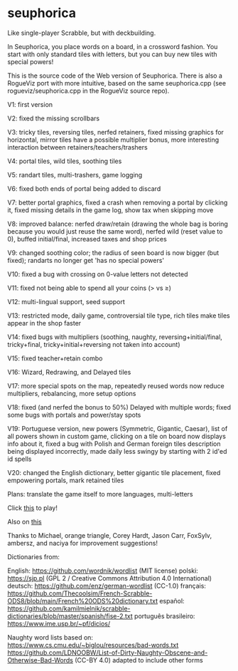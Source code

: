 # seuphorica

Like single-player Scrabble, but with deckbuilding.

In Seuphorica, you place words on a board, in a crossword fashion. You start with only standard tiles with letters, but you can buy new tiles with special powers!

This is the source code of the Web version of Seuphorica. There is also a RogueViz port with more intuitive, based on the same seuphorica.cpp (see rogueviz/seuphorica.cpp in the RogueViz source repo).

V1: first version

V2: fixed the missing scrollbars

V3: tricky tiles, reversing tiles, nerfed retainers, fixed missing graphics for horizontal, mirror tiles have a possible multiplier bonus, more interesting interaction between retainers/teachers/trashers

V4: portal tiles, wild tiles, soothing tiles

V5: randart tiles, multi-trashers, game logging

V6: fixed both ends of portal being added to discard

V7: better portal graphics, fixed a crash when removing a portal by clicking it, fixed missing details in the game log, show tax when skipping move

V8: improved balance: nerfed draw/retain (drawing the whole bag is boring because you would just reuse the same word), nerfed wild (reset value to 0), buffed initial/final, increased taxes and shop prices

V9: changed soothing color; the radius of seen board is now bigger (but fixed); randarts no longer get 'has no special powers'

V10: fixed a bug with crossing on 0-value letters not detected

V11: fixed not being able to spend all your coins (> vs ≥)

V12: multi-lingual support, seed support

V13: restricted mode, daily game, controversial tile type, rich tiles make tiles appear in the shop faster

V14: fixed bugs with multipliers (soothing, naughty, reversing+initial/final, tricky+final, tricky+initial+reversing not taken into account)

V15: fixed teacher+retain combo

V16: Wizard, Redrawing, and Delayed tiles

V17: more special spots on the map, repeatedly reused words now reduce multipliers, rebalancing, more setup options

V18: fixed (and nerfed the bonus to 50%) Delayed with multiple words; fixed some bugs with portals and power/stay spots

V19: Portuguese version, new powers (Symmetric, Gigantic, Caesar), list of all powers shown in custom game, clicking on a tile on board now displays info about it,
fixed a bug with Polish and German foreign tiles description being displayed incorrectly, made daily less swingy by starting with 2 id'ed id spells

V20: changed the English dictionary, better gigantic tile placement, fixed empowering portals, mark retained tiles

Plans: translate the game itself to more languages, multi-letters

Click [this](https://zenorogue.github.io/seuphorica/) to play!

Also on [this](https://zenorogue.itch.io/seuphorica)

Thanks to Michael, orange triangle, Corey Hardt, Jason Carr, FoxSylv, ambersz, and naciya for improvement suggestions!

Dictionaries from:

English: https://github.com/wordnik/wordlist (MIT license)
polski: https://sjp.pl (GPL 2 / Creative Commons Attribution 4.0 International)
deutsch: https://github.com/enz/german-wordlist (CC-1.0)
français: https://github.com/Thecoolsim/French-Scrabble-ODS8/blob/main/French%20ODS%20dictionary.txt
español: https://github.com/kamilmielnik/scrabble-dictionaries/blob/master/spanish/fise-2.txt
português brasileiro: https://www.ime.usp.br/~pf/dicios/

Naughty word lists based on:
https://www.cs.cmu.edu/~biglou/resources/bad-words.txt
https://github.com/LDNOOBW/List-of-Dirty-Naughty-Obscene-and-Otherwise-Bad-Words (CC-BY 4.0)
adapted to include other forms
